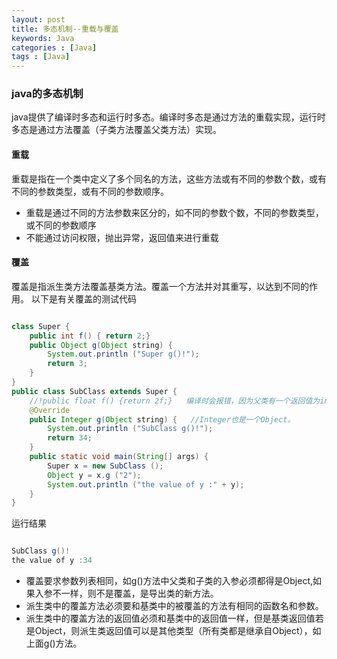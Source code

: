 ```yaml
---
layout: post
title: 多态机制--重载与覆盖
keywords: Java
categories : [Java]
tags : [Java]
---
```

### java的多态机制
java提供了编译时多态和运行时多态。编译时多态是通过方法的重载实现，运行时多态是通过方法覆盖（子类方法覆盖父类方法）实现。

#### 重载

重载是指在一个类中定义了多个同名的方法，这些方法或有不同的参数个数，或有不同的参数类型，或有不同的参数顺序。

* 重载是通过不同的方法参数来区分的，如不同的参数个数，不同的参数类型，或不同的参数顺序
* 不能通过访问权限，抛出异常，返回值来进行重载

#### 覆盖

覆盖是指派生类方法覆盖基类方法。覆盖一个方法并对其重写，以达到不同的作用。
以下是有关覆盖的测试代码

```java

class Super {
    public int f() { return 2;}
    public Object g(Object string) {
        System.out.println ("Super g()!");
        return 3;
    }
}
public class SubClass extends Super {
    //!public float f() {return 2f;}   编译时会报错，因为父类有一个返回值为int的f()方法，而导出类是返回值为float的f()方法，即返回值不明确。
    @Override
    public Integer g(Object string) {   //Integer也是一个Object。
        System.out.println ("SubClass g()!");
        return 34;
    }
    public static void main(String[] args) {
        Super x = new SubClass ();
        Object y = x.g ("2");
        System.out.println ("the value of y :" + y);
    }
}

```

运行结果

```java

SubClass g()!
the value of y :34

```

* 覆盖要求参数列表相同，如g()方法中父类和子类的入参必须都得是Object,如果入参不一样，则不是覆盖，是导出类的新方法。
* 派生类中的覆盖方法必须要和基类中的被覆盖的方法有相同的函数名和参数。
* 派生类中的覆盖方法的返回值必须和基类中的返回值一样，但是基类返回值若是Object，则派生类返回值可以是其他类型（所有类都是继承自Object），如上面g()方法。
